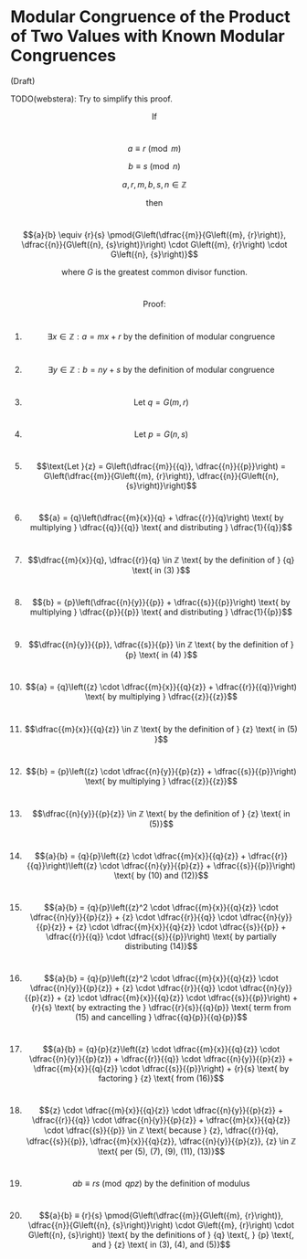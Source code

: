 # Modular Congruence of the Product of Two Values with Known Modular Congruences

(Draft)

TODO(webstera): Try to simplify this proof.

$$\text{If}$$&nbsp;

$${a} \equiv {r} \pmod{{m}}$$

$${b} \equiv {s} \pmod{{n}}$$

$${a}, {r}, {m}, {b}, {s}, {n} \in ℤ$$

$$\text{then}$$&nbsp;

$${a}{b} \equiv {r}{s} \pmod{G\left(\dfrac{{m}}{G\left({m}, {r}\right)},
\dfrac{{n}}{G\left({n}, {s}\right)}\right) \cdot G\left({m}, {r}\right) \cdot
G\left({n}, {s}\right)}$$

$$\text{where }G\text{ is the greatest common divisor function.}$$&nbsp;

$$\text{Proof:}$$&nbsp;

1.  $$\exists {x} \in ℤ : {a} = {m}{x} + {r} \text{ by the definition of modular
    congruence}$$&nbsp;

2.  $$\exists {y} \in ℤ : {b} = {n}{y} + {s} \text{ by the definition of modular
    congruence}$$&nbsp;

3.  $$\text{Let }{q} = G\left({m}, {r}\right)$$&nbsp;

4.  $$\text{Let }{p} = G\left({n}, {s}\right)$$&nbsp;

5.  $$\text{Let }{z} = G\left(\dfrac{{m}}{{q}}, \dfrac{{n}}{{p}}\right) =
    G\left(\dfrac{{m}}{G\left({m}, {r}\right)}, \dfrac{{n}}{G\left({n},
    {s}\right)}\right)$$&nbsp;

6.  $${a} = {q}\left(\dfrac{{m}{x}}{q} + \dfrac{{r}}{q}\right) \text{ by
    multiplying } \dfrac{{q}}{{q}} \text{ and distributing }
    \dfrac{1}{{q}}$$&nbsp;

7.  $$\dfrac{{m}{x}}{q}, \dfrac{{r}}{q} \in ℤ \text{ by the definition of
    } {q} \text{ in (3) }$$&nbsp;

8.  $${b} = {p}\left(\dfrac{{n}{y}}{{p}} + \dfrac{{s}}{{p}}\right) \text{ by
    multiplying } \dfrac{{p}}{{p}} \text{ and distributing }
    \dfrac{1}{{p}}$$&nbsp;

9.  $$\dfrac{{n}{y}}{{p}}, \dfrac{{s}}{{p}} \in ℤ \text{ by the definition of
    } {p} \text{ in (4) }$$&nbsp;

10. $${a} = {q}\left({z} \cdot \dfrac{{m}{x}}{{q}{z}} +
    \dfrac{{r}}{{q}}\right) \text{ by multiplying } \dfrac{{z}}{{z}}$$&nbsp;

11. $$\dfrac{{m}{x}}{{q}{z}} \in ℤ \text{ by the definition of } {z} \text{ in
    (5) }$$&nbsp;

12. $${b} = {p}\left({z} \cdot \dfrac{{n}{y}}{{p}{z}} +
    \dfrac{{s}}{{p}}\right) \text{ by multiplying } \dfrac{{z}}{{z}}$$&nbsp;

13. $$\dfrac{{n}{y}}{{p}{z}} \in ℤ \text{ by the definition of } {z} \text{ in
    (5)}$$&nbsp;

14. $${a}{b} = {q}{p}\left({z} \cdot \dfrac{{m}{x}}{{q}{z}} +
    \dfrac{{r}}{{q}}\right)\left({z} \cdot \dfrac{{n}{y}}{{p}{z}} +
    \dfrac{{s}}{{p}}\right) \text{ by (10) and (12)}$$&nbsp;

15. $${a}{b} = {q}{p}\left({z}^2 \cdot \dfrac{{m}{x}}{{q}{z}} \cdot
    \dfrac{{n}{y}}{{p}{z}} + {z} \cdot \dfrac{{r}}{{q}} \cdot
    \dfrac{{n}{y}}{{p}{z}} + {z} \cdot \dfrac{{m}{x}}{{q}{z}} \cdot
    \dfrac{{s}}{{p}} + \dfrac{{r}}{{q}} \cdot \dfrac{{s}}{{p}}\right) \text{ by
    partially distributing (14)}$$&nbsp;

16. $${a}{b} = {q}{p}\left({z}^2 \cdot \dfrac{{m}{x}}{{q}{z}} \cdot
    \dfrac{{n}{y}}{{p}{z}} + {z} \cdot \dfrac{{r}}{{q}} \cdot
    \dfrac{{n}{y}}{{p}{z}} + {z} \cdot \dfrac{{m}{x}}{{q}{z}} \cdot
    \dfrac{{s}}{{p}}\right) + {r}{s} \text{ by extracting the
    } \dfrac{{r}{s}}{{q}{p}} \text{ term from (15) and cancelling
    } \dfrac{{q}{p}}{{q}{p}}$$&nbsp;

17. $${a}{b} = {q}{p}{z}\left({z} \cdot \dfrac{{m}{x}}{{q}{z}} \cdot
    \dfrac{{n}{y}}{{p}{z}} + \dfrac{{r}}{{q}} \cdot \dfrac{{n}{y}}{{p}{z}} +
    \dfrac{{m}{x}}{{q}{z}} \cdot \dfrac{{s}}{{p}}\right) + {r}{s} \text{ by
    factoring } {z} \text{ from (16)}$$&nbsp;

18. $${z} \cdot \dfrac{{m}{x}}{{q}{z}} \cdot
    \dfrac{{n}{y}}{{p}{z}} + \dfrac{{r}}{{q}} \cdot \dfrac{{n}{y}}{{p}{z}} +
    \dfrac{{m}{x}}{{q}{z}} \cdot \dfrac{{s}}{{p}} \in ℤ \text{ because
    } {z}, \dfrac{{r}}{q}, \dfrac{{s}}{{p}}, \dfrac{{m}{x}}{{q}{z}},
    \dfrac{{n}{y}}{{p}{z}}, {z} \in ℤ \text{ per (5), (7), (9), (11),
    (13)}$$&nbsp;

19. $${a}{b} \equiv {r}{s} \pmod{{q}{p}{z}} \text{ by the definition of
    modulus}$$&nbsp;

20. $${a}{b} ≡ {r}{s} \pmod{G\left(\dfrac{{m}}{G\left({m}, {r}\right)},
    \dfrac{{n}}{G\left({n}, {s}\right)}\right) \cdot G\left({m}, {r}\right)
    \cdot G\left({n}, {s}\right)} \text{ by the definitions of } {q} \text{,
    } {p} \text{, and } {z} \text{ in (3), (4), and (5)}$$&nbsp;
